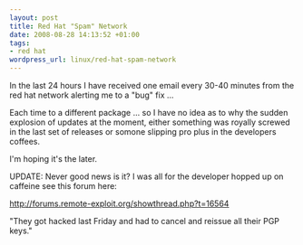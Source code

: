```yaml
--- 
layout: post
title: Red Hat "Spam" Network
date: 2008-08-28 14:13:52 +01:00
tags: 
- red hat
wordpress_url: linux/red-hat-spam-network
---
```

In the last 24 hours I have received one email every 30-40 minutes from the red hat network alerting me to a "bug" fix ...

Each time to a different package ... so I have no idea as to why the sudden explosion of updates at the moment, either something was royally screwed in the last set of releases or somone slipping pro plus in the developers coffees.

I'm hoping it's the later.

UPDATE: Never good news is it? I was all for the developer hopped up on caffeine see this forum here:

<a href="http://forums.remote-exploit.org/showthread.php?t=16564">http://forums.remote-exploit.org/showthread.php?t=16564</a>

"They got hacked last Friday and had to cancel and reissue all their PGP keys."
